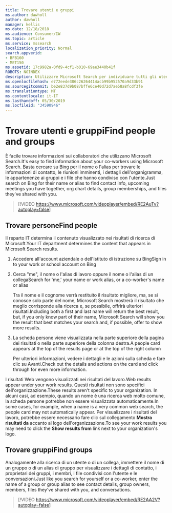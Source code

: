 ```yaml
---
title: Trovare utenti e gruppi
ms.author: dawholl
author: dawholl
manager: kellis
ms.date: 12/18/2018
ms.audience: Consumer/IW
ms.topic: article
ms.service: mssearch
localization_priority: Normal
search.appverid:
- BFB160
- MET150
ms.assetid: 17c9982a-0fd9-4cf1-b010-69ae3440b41f
ROBOTS: NOINDEX
description: Utilizzare Microsoft Search per individuare tutti gli utenti dell'azienda e le informazioni che verranno visualizzate
ms.openlocfilehash: e772eede386c26264414acb99b952570a9d33b91
ms.sourcegitcommit: be2e837d9b087bffe6ce40d72d7ae58a8fcdf3fe
ms.translationtype: MT
ms.contentlocale: it-IT
ms.lasthandoff: 05/30/2019
ms.locfileid: "34590946"
---
```

# <a name="find-people-and-groups"></a><span data-ttu-id="c9736-103">Trovare utenti e gruppi</span><span class="sxs-lookup"><span data-stu-id="c9736-103">Find people and groups</span></span>

<span data-ttu-id="c9736-104">È facile trovare informazioni sui collaboratori che utilizzano Microsoft Search.</span><span class="sxs-lookup"><span data-stu-id="c9736-104">It's easy to find information about your co-workers using Microsoft Search.</span></span> <span data-ttu-id="c9736-105">Basta cercare su Bing per il nome o l'alias per trovare le informazioni di contatto, le riunioni imminenti, i dettagli dell'organigramma, le appartenenze ai gruppi e i file che hanno condiviso con l'utente.</span><span class="sxs-lookup"><span data-stu-id="c9736-105">Just search on Bing for their name or alias to find contact info, upcoming meetings you have together, org chart details, group memberships, and files they've shared with you.</span></span>
  
> [!VIDEO https://www.microsoft.com/videoplayer/embed/RE2AuTv?autoplay=false]
  
## <a name="find-people"></a><span data-ttu-id="c9736-106">Trovare persone</span><span class="sxs-lookup"><span data-stu-id="c9736-106">Find people</span></span>

<span data-ttu-id="c9736-107">Il reparto IT determina il contenuto visualizzato nei risultati di ricerca di Microsoft.</span><span class="sxs-lookup"><span data-stu-id="c9736-107">Your IT department determines the content that appears in Microsoft Search results.</span></span>
  
1. <span data-ttu-id="c9736-108">Accedere all'account aziendale o dell'Istituto di istruzione su Bing</span><span class="sxs-lookup"><span data-stu-id="c9736-108">Sign in to your work or school account on Bing</span></span>
    
2. <span data-ttu-id="c9736-109">Cerca "me", il nome o l'alias di lavoro oppure il nome o l'alias di un collega</span><span class="sxs-lookup"><span data-stu-id="c9736-109">Search for 'me,' your name or work alias, or a co-worker's name or alias</span></span>
    
    <span data-ttu-id="c9736-110">Tra il nome e il cognome verrà restituito il risultato migliore, ma, se si conosce solo parte del nome, Microsoft Search mostrerà il risultato che meglio corrisponde alla ricerca e, se possibile, offrirà ulteriori risultati.</span><span class="sxs-lookup"><span data-stu-id="c9736-110">Including both a first and last name will return the best result, but, if you only know part of their name, Microsoft Search will show you the result that best matches your search and, if possible, offer to show more results.</span></span>
    
3. <span data-ttu-id="c9736-111">La scheda persone viene visualizzata nella parte superiore della pagina dei risultati o nella parte superiore della colonna destra.</span><span class="sxs-lookup"><span data-stu-id="c9736-111">A people card appears at the top of the results page or at the top of the right column</span></span>
    
    <span data-ttu-id="c9736-112">Per ulteriori informazioni, vedere i dettagli e le azioni sulla scheda e fare clic su Avanti.</span><span class="sxs-lookup"><span data-stu-id="c9736-112">Check out the details and actions on the card and click through for even more information.</span></span>
    
<span data-ttu-id="c9736-113">I risultati Web vengono visualizzati nei risultati del lavoro.</span><span class="sxs-lookup"><span data-stu-id="c9736-113">Web results appear under your work results.</span></span> <span data-ttu-id="c9736-114">Questi risultati non sono specifici dell'organizzazione.</span><span class="sxs-lookup"><span data-stu-id="c9736-114">These results aren't specific to your organization.</span></span> <span data-ttu-id="c9736-115">In alcuni casi, ad esempio, quando un nome è una ricerca web molto comune, la scheda persone potrebbe non essere visualizzata automaticamente.</span><span class="sxs-lookup"><span data-stu-id="c9736-115">In some cases, for example, when a name is a very common web search, the people card may not automatically appear.</span></span> <span data-ttu-id="c9736-116">Per visualizzare i risultati del lavoro, potrebbe essere necessario fare clic sul collegamento **Mostra risultati da** accanto al logo dell'organizzazione.</span><span class="sxs-lookup"><span data-stu-id="c9736-116">To see your work results you may need to click the **Show results from** link next to your organization's logo.</span></span> 
  
## <a name="find-groups"></a><span data-ttu-id="c9736-117">Trovare gruppi</span><span class="sxs-lookup"><span data-stu-id="c9736-117">Find groups</span></span>

<span data-ttu-id="c9736-118">Analogamente alla ricerca di un utente o di un collega, immettere il nome di un gruppo o di un alias di gruppo per visualizzare i dettagli di contatto, i proprietari dei gruppi, i membri, i file condivisi con l'utente e le conversazioni.</span><span class="sxs-lookup"><span data-stu-id="c9736-118">Just like you search for yourself or a co-worker, enter the name of a group or group alias to see contact details, group owners, members, files they've shared with you, and conversations.</span></span>
  
> [!VIDEO https://www.microsoft.com/videoplayer/embed/RE2AA2V?autoplay=false]
  

  


